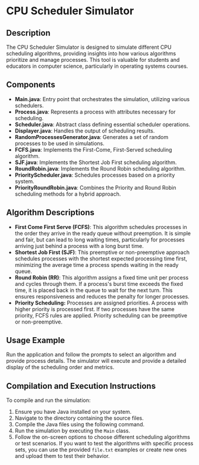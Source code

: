 # CPU Scheduler Simulator

## Description
The CPU Scheduler Simulator is designed to simulate different CPU scheduling algorithms, providing insights into how various algorithms prioritize and manage processes. This tool is valuable for students and educators in computer science, particularly in operating systems courses.

## Components
- **Main.java**: Entry point that orchestrates the simulation, utilizing various schedulers.
- **Process.java**: Represents a process with attributes necessary for scheduling.
- **Scheduler.java**: Abstract class defining essential scheduler operations.
- **Displayer.java**: Handles the output of scheduling results.
- **RandomProcessesGenerator.java**: Generates a set of random processes to be used in simulations.
- **FCFS.java**: Implements the First-Come, First-Served scheduling algorithm.
- **SJF.java**: Implements the Shortest Job First scheduling algorithm.
- **RoundRobin.java**: Implements the Round Robin scheduling algorithm.
- **PriorityScheduler.java**: Schedules processes based on a priority system.
- **PriorityRoundRobin.java**: Combines the Priority and Round Robin scheduling methods for a hybrid approach.

## Algorithm Descriptions
- **First Come First Serve (FCFS)**: This algorithm schedules processes in the order they arrive in the ready queue without preemption. It is simple and fair, but can lead to long waiting times, particularly for processes arriving just behind a process with a long burst time.
- **Shortest Job First (SJF)**: This preemptive or non-preemptive approach schedules processes with the shortest expected processing time first, minimizing the average time a process spends waiting in the ready queue.
- **Round Robin (RR)**: This algorithm assigns a fixed time unit per process and cycles through them. If a process's burst time exceeds the fixed time, it is placed back in the queue to wait for the next turn. This ensures responsiveness and reduces the penalty for longer processes.
- **Priority Scheduling:** Processes are assigned priorities. A process with higher priority is processed first. If two processes have the same priority, FCFS rules are applied. Priority scheduling can be preemptive or non-preemptive.
  
## Usage Example
Run the application and follow the prompts to select an algorithm and provide process details. The simulator will execute and provide a detailed display of the scheduling order and metrics.

## Compilation and Execution Instructions
To compile and run the simulation:
1. Ensure you have Java installed on your system.
2. Navigate to the directory containing the source files.
3. Compile the Java files using the following command.
4. Run the simulation by executing the `Main` class.
5. Follow the on-screen options to choose different scheduling algorithms or test scenarios. If you want to test the algorithms with specific process sets, you can use the provided `file.txt` examples or create new ones and upload them to test their behavior.

